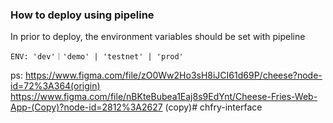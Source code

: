 
### How to deploy using pipeline
In prior to deploy, the environment variables should be set with pipeline

```
ENV: 'dev'｜'demo' | 'testnet' | 'prod'
```

ps:	https://www.figma.com/file/zO0Ww2Ho3sH8iJCI61d69P/cheese?node-id=72%3A364(origin)  
	https://www.figma.com/file/nBKteBubea1Eaj8s9EdYnt/Cheese-Fries-Web-App-(Copy)?node-id=2812%3A2627 (copy)# chfry-interface
